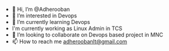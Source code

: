 - 👋 Hi, I’m @Adherooban
- 👀 I’m interested in Devops
- 🌱 I’m currently learning Devops
- I'm currently working as Linux Admin in TCS
- 💞️ I’m looking to collaborate on Devops based project in MNC
- 📫 How to reach me adheroobanIt@gmail.com

<!---
Adherooban/Adherooban is a ✨ special ✨ repository because its `README.md` (this file) appears on your GitHub profile.
You can click the Preview link to take a look at your changes.
--->
